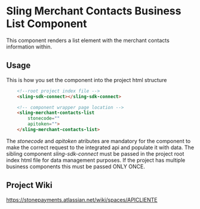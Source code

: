 # Sling Merchant Contacts Business List Component

This component renders a list element with the merchant contacts information within.

## Usage

This is how you set the component into the project html structure

```html
    <!--root project index file -->
    <sling-sdk-connect></sling-sdk-connect>

    <!-- component wrapper page location -->
    <sling-merchant-contacts-list
        stonecode=""
        apitoken="">
    </sling-merchant-contacts-list>
```

The *stonecode* and *apitoken* atributes are mandatory for the component to make the correct request to the integrated api and populate it with data.
The sibling component *sling-sdk-connect* must be passed in the project root index html file for data management purposes. If the project has multiple business components this must be passed ONLY ONCE.

## Project Wiki

https://stonepayments.atlassian.net/wiki/spaces/APICLIENTE
